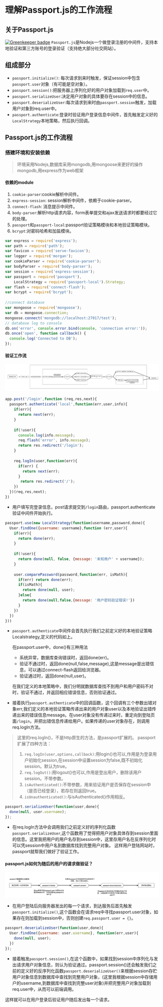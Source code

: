# 理解Passport.js的工作流程
## 关于Passport.js

[![Greenkeeper badge](https://badges.greenkeeper.io/luxiaojian/express-passport-local.svg)](https://greenkeeper.io/)
`Passport.js`是Nodejs一个做登录注册的中间件，支持本地验证和第三方账号的登录验证（支持绝大部分社交网站）。
## 组成部分
* `passport.initialize()`: 每次请求到来时触发，保证session中包含`passport.user`对象（有可能是空对象）。
* `passport.session()`:把服务器上序列化好的用户对象加载到`req.user`中。
* `passport.serializeUser`:决定用户对象的具体要存在session中的信息。
* `passport.deserializeUser`:每次请求到来时由`passport.session`触发，加载用户对象到req.user中。
* `passport.authenticate`:登录时验证用户登录信息中间件，首先触发定义好的`LocalStrategy`本地策略，然后执行回调。  


## Passport.js的工作流程
### 搭建环境和安装依赖
> 环境采用Nodejs,数据库采用mongodb,用mongoose来更好的操作mongodb,用express作为web框架

#### 依赖的module  
1. `cookie-parser`:cookie解析中间件。
2. `express-session`: session解析中间件，依赖于cookie-parser。
3. `connect-flash`: 消息提示中间件。
4. `body-parser`:解析http请求内容，form表单提交和ajax发送请求时都要经过它的处理。
5. `passport`和`passport-local`:passport验证策略模块和本地验证策略模块。
6. `bcrypt`:对密码哈希和加盐模块。

```js
var express = require('express');
var path = require('path');
var favicon = require('serve-favicon');
var logger = require('morgan');
var cookieParser = require('cookie-parser');
var bodyParser = require('body-parser');
var session = require('express-session');
var passport = require('passport'),
    LocalStrategy = require('passport-local').Strategy;
var flash = require('connect-flash');
var bcrypt = require('bcrypt');

//connect database
var mongoose = require('mongoose');
var db = mongoose.connection;
mongoose.connect('mongodb://localhost:27017/test');
// database log to console
db.on('error', console.error.bind(console, 'connection error:'));
db.once('open', function callback() {
  console.log('Connected to DB');
});
```
#### 验证工作流 
 ![passportJS执行流程1](./media/passportJS%E6%89%A7%E8%A1%8C%E6%B5%81%E7%A8%8B1.jpg)

```js
app.post('/login',function (req,res,next){
  passport.authenticate('local',function(err,user,info){
    if(err){
      return next(err);
    }

    if(!user){
      console.log(info.message);
      req.flash('error', info.message);
      return res.redirect('/login');
    }

    req.logIn(user,function(err){
      if(err) {
        return next(err);
      }
       return res.redirect('/');
    })
  })(req,res,next);
})
```

* 用户填写完登录信息，post请求提交到`/login`路由，passport.authenticate验证中间件开始执行。

```js
passport.use(new LocalStrategy(function(username,password,done){
  User.findOne({username: username},function (err,user){
    if(err){
      return done(err);
    }

    if(!user){
      return done(null, false, {message: '未知用户' + username});
    }

    user.comparePassword(password,function(err, isMath){
      if(err) return done(err);
      if(isMath){
        return done(null, user);
      }else{
        return done(null,false,{message: '用户密码验证错误!'})
      }
    })
  })
}))
```

* `passport.authenticate`中间件会首先执行我们之前定义好的本地验证策略Localstrategy,定义的代码如上。

	在passport.user中，done()有三种用法
	* 系统异常，数据库查询错误时，返回done(err)。
	* 验证不通过时，返回done(null,false,message),这是message是出错信息，可以通过connect-flash返回给浏览器。
	* 验证通过时，返回done(null,user)。

	在我们定义的本地策略中，我们分明就数据库查找不到用户和用户密码不对时，验证不通过，并返回相应错误信息，否则验证通过。
* 接着执行`passport.authenticate`中的回调函数，这个回调有三个参数出错对象err,我们定义的本地验证策略传递出来的用户对象user以及本地验证出错传递出来的错误信息message。在user对象没有传递过来时，重定向到登陆页面`/login`，并把出错信息传递给用户。如果传递的user对象存在，则调用req.logIn方法。
> 这里的req.logIn()，不是http原生的方法，是passport扩展的。
> passport扩展了四种方法：
>  1. `req.logIn(user,options,callback)`:用login()也可以,作用是为登录用户初始化session,在session中设置session为false,既不初始化session。默认为true。
> 2. `req.logOut()`:用logout()也可以,作用是登出用户，删除该用户session。不带参数。
> 3. `isAuthenticated()`:不带参数，用来验证用户是否保存在session中（是否已经登录），若存在则返回true。
> 4. `isUnauthenticated()`:与isAuthenticated()作用相反。

```js
passport.serializeUser(function(user,done){
  done(null, user.username);
});
```
* 在req.logIn方法中会调用我们之前定义好的序列化函数`passport.serializeUser`,这个函数用了觉得把用户对象具体存到session里面的信息。这里我把用户的用户名存到session中，这里存用户名在反序列化时可以凭session中用户名到数据库找到完整用户对象。
这样用户登陆网站时，passport就帮我们做好了验证工作。

#### passport.js如何为随后的用户的请求做验证？
![passportJS执行流程2](./media/passportJS%E6%89%A7%E8%A1%8C%E6%B5%81%E7%A8%8B2.jpg)

* 在用户登陆后向服务器发出的每一个请求，到达服务后首先触发`passport.initialize()`,这个函数会在请求req中寻找passport.user对象，如果存在则加载到session中，否则创建`req.passport.user = {}`。

```js
passport.deserializeUser(function(user,done){
  User.findOne({username: user.username}, function(err,user){
    done(null, user);
  })
});
```
* 接着触发`passport.session()`,在这个函数中，如果找到session中序列化与发出请求用户对象信息，则认为验证通过。passport.session()还会触发我们之前的定义好的反序列化函数`passport.deserializeUser()`来根据session存贮用户对象信息到数据库中查找到完整用户对象，(这里我根据session中存储用户的username,到数据库中查找到完整user对象)并把完整用户对象加载到req.user中，从而可以前端调用。

这样就可以在用户登录后验证用户随后发出每一个请求。  


